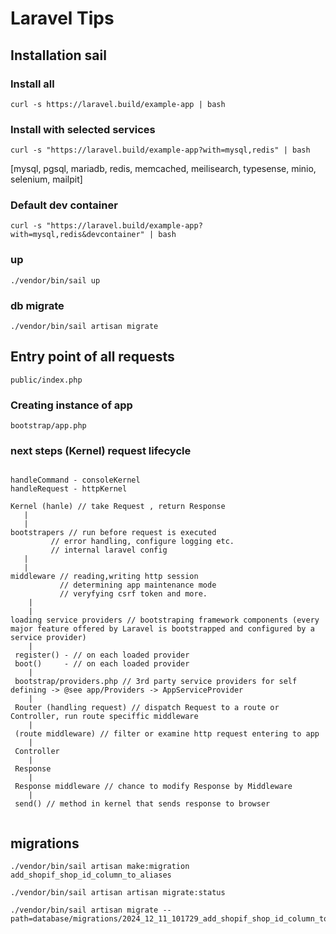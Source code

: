# Laravel Tips

## Installation sail

### Install all

```
curl -s https://laravel.build/example-app | bash
```

### Install with selected services

```
curl -s "https://laravel.build/example-app?with=mysql,redis" | bash
```

[mysql, pgsql, mariadb, redis, memcached, meilisearch, typesense, minio, selenium, mailpit]

### Default dev container

```
curl -s "https://laravel.build/example-app?with=mysql,redis&devcontainer" | bash
```

### up
```
./vendor/bin/sail up
```
### db migrate
```
./vendor/bin/sail artisan migrate
```

## Entry point of all requests

```
public/index.php
```

### Creating instance of app

```
bootstrap/app.php
```

###  next steps (Kernel) request lifecycle
```

handleCommand - consoleKernel
handleRequest - httpKernel

Kernel (hanle) // take Request , return Response 
   |
   |
bootstrapers // run before request is executed
	     // error handling, configure logging etc.
	     // internal laravel config 
   |
   |
middleware // reading,writing http session
           // determining app maintenance mode 
           // veryfying csrf token and more.
    |
    |
loading service providers // bootstraping framework components (every major feature offered by Laravel is bootstrapped and configured by a service provider)
    |
 register() - // on each loaded provider
 boot()     - // on each loaded provider 
    | 
 bootstrap/providers.php // 3rd party service providers for self defining -> @see app/Providers -> AppServiceProvider
    |
 Router (handling request) // dispatch Request to a route or Controller, run route speciffic middleware
    |
 (route middleware) // filter or examine http request entering to app      
    |
 Controller 
    |
 Response
    | 
 Response middleware // chance to modify Response by Middleware 
    |
 send() // method in kernel that sends response to browser         
    
```

## migrations

```
./vendor/bin/sail artisan make:migration add_shopif_shop_id_column_to_aliases

./vendor/bin/sail artisan artisan migrate:status

./vendor/bin/sail artisan migrate --path=database/migrations/2024_12_11_101729_add_shopif_shop_id_column_to_aliases.php


```



